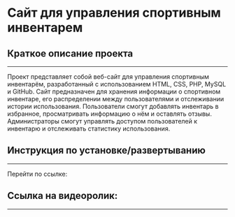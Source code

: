 # Сайт для управления спортивным инвентарем

## Краткое описание проекта
---
Проект представляет собой веб-сайт для управления спортивным инвентарём, разработанный с использованием HTML, CSS, PHP, MySQL и GitHub. Сайт предназначен для хранения информации о спортивном инвентаре, его распределении между пользователями и отслеживании истории использования. Пользователи смогут добавлять инвентарь в избранное, просматривать информацию о нём и оставлять отзывы. Администраторы смогут управлять доступом пользователей к инвентарю и отслеживать статистику использования.

## Инструкция по установке/развертыванию
---
Перейти по ссылке: 

## Ссылка на видеоролик:
---

